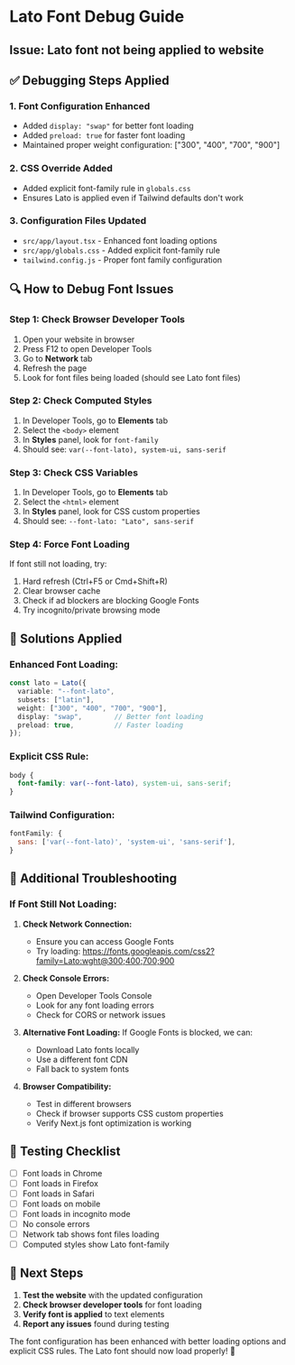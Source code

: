 # Lato Font Debug Guide

## Issue: Lato font not being applied to website

## ✅ Debugging Steps Applied

### 1. **Font Configuration Enhanced**
- Added `display: "swap"` for better font loading
- Added `preload: true` for faster font loading
- Maintained proper weight configuration: ["300", "400", "700", "900"]

### 2. **CSS Override Added**
- Added explicit font-family rule in `globals.css`
- Ensures Lato is applied even if Tailwind defaults don't work

### 3. **Configuration Files Updated**
- `src/app/layout.tsx` - Enhanced font loading options
- `src/app/globals.css` - Added explicit font-family rule
- `tailwind.config.js` - Proper font family configuration

## 🔍 How to Debug Font Issues

### **Step 1: Check Browser Developer Tools**
1. Open your website in browser
2. Press F12 to open Developer Tools
3. Go to **Network** tab
4. Refresh the page
5. Look for font files being loaded (should see Lato font files)

### **Step 2: Check Computed Styles**
1. In Developer Tools, go to **Elements** tab
2. Select the `<body>` element
3. In **Styles** panel, look for `font-family`
4. Should see: `var(--font-lato), system-ui, sans-serif`

### **Step 3: Check CSS Variables**
1. In Developer Tools, go to **Elements** tab
2. Select the `<html>` element
3. In **Styles** panel, look for CSS custom properties
4. Should see: `--font-lato: "Lato", sans-serif`

### **Step 4: Force Font Loading**
If font still not loading, try:
1. Hard refresh (Ctrl+F5 or Cmd+Shift+R)
2. Clear browser cache
3. Check if ad blockers are blocking Google Fonts
4. Try incognito/private browsing mode

## 🚀 Solutions Applied

### **Enhanced Font Loading:**
```typescript
const lato = Lato({
  variable: "--font-lato",
  subsets: ["latin"],
  weight: ["300", "400", "700", "900"],
  display: "swap",        // Better font loading
  preload: true,          // Faster loading
});
```

### **Explicit CSS Rule:**
```css
body {
  font-family: var(--font-lato), system-ui, sans-serif;
}
```

### **Tailwind Configuration:**
```javascript
fontFamily: {
  sans: ['var(--font-lato)', 'system-ui', 'sans-serif'],
}
```

## 🔧 Additional Troubleshooting

### **If Font Still Not Loading:**

1. **Check Network Connection:**
   - Ensure you can access Google Fonts
   - Try loading: https://fonts.googleapis.com/css2?family=Lato:wght@300;400;700;900

2. **Check Console Errors:**
   - Open Developer Tools Console
   - Look for any font loading errors
   - Check for CORS or network issues

3. **Alternative Font Loading:**
   If Google Fonts is blocked, we can:
   - Download Lato fonts locally
   - Use a different font CDN
   - Fall back to system fonts

4. **Browser Compatibility:**
   - Test in different browsers
   - Check if browser supports CSS custom properties
   - Verify Next.js font optimization is working

## 📱 Testing Checklist

- [ ] Font loads in Chrome
- [ ] Font loads in Firefox  
- [ ] Font loads in Safari
- [ ] Font loads on mobile
- [ ] Font loads in incognito mode
- [ ] No console errors
- [ ] Network tab shows font files loading
- [ ] Computed styles show Lato font-family

## 🎯 Next Steps

1. **Test the website** with the updated configuration
2. **Check browser developer tools** for font loading
3. **Verify font is applied** to text elements
4. **Report any issues** found during testing

The font configuration has been enhanced with better loading options and explicit CSS rules. The Lato font should now load properly! 🎉
